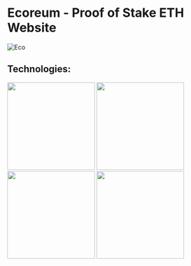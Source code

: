 # Ecoreum - Proof of Stake ETH Website

![Eco](https://i.ibb.co/tLbBhR5/main.png)

## Technologies: 

<img src="https://i.ibb.co/PZ9xQ7x/logo-with-shadow.png" width="200" height="200" /> <img src="https://i.ibb.co/PGF1PpZ/Post-CSS-Logo-svg.png" width="200" height="200">  <img src="https://i.ibb.co/8gtKpWB/React.webp" width="200" height="200"> <img src="https://i.ibb.co/BPYMT9W/Tailwind-CSS-Logo-svg.png" width="200" height="200">





